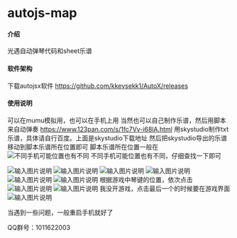 # autojs-map

#### 介绍
光遇自动弹琴代码和sheet乐谱

#### 软件架构
下载autojsx软件
https://github.com/kkevsekk1/AutoX/releases


#### 使用说明
可以在mumu模拟用，也可以在手机上用
当然也可以自己制作乐谱，然后用脚本来自动弹奏
https://www.123pan.com/s/1fc7Vv-i68lA.html
用skystudio制作txt乐谱，具体请自行百度。上面是skystudio下载地址
然后把skystudio导出的乐谱移动到脚本乐谱所在位置即可
脚本乐谱所在位置一般在![不同手机可能位置也有不同](uploadimage14.png)
不同手机可能位置也有不同，仔细查找一下即可

![输入图片说明](uploadimage1.png)
![输入图片说明](uploadimage2.png)
![输入图片说明](uploadimage3.png)
![输入图片说明](uploadimage4.png)
![输入图片说明](uploadimage5.png)
![输入图片说明](uploadimage6.png)
根据游戏中琴键的位置，依次点击
![输入图片说明](uploadimage7.png)
![输入图片说明](uploadimage8.png)
我没开游戏，点击最后一个的时候要在游戏界面
![输入图片说明](uploadimage9.png)

当遇到一些问题，一般重启手机就好了

QQ群号：1011622003

